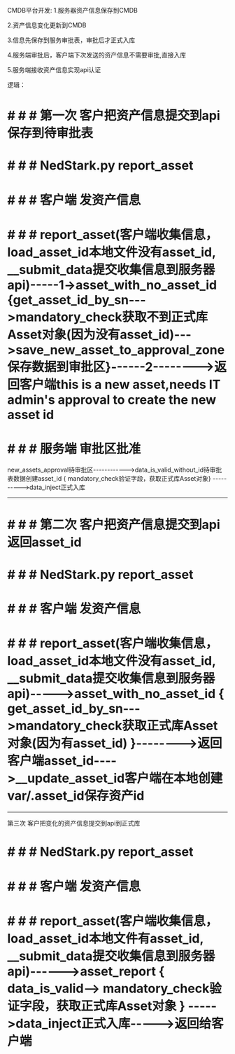 CMDB平台开发:
1.服务器资产信息保存到CMDB

2.资产信息变化更新到CMDB

3.信息先保存到服务审批表，审批后才正式入库

4.服务端审批后，客户端下次发送的资产信息不需要审批,直接入库

5.服务端接收资产信息实现api认证


逻辑：

# # # # 第一次 客户把资产信息提交到api保存到待审批表
# # # # NedStark.py   report_asset
# # # # 客户端 发资产信息
# # # # report_asset(客户端收集信息，load_asset_id本地文件没有asset_id,  __submit_data提交收集信息到服务器api)-----1->asset_with_no_asset_id {get_asset_id_by_sn--->mandatory_check获取不到正式库Asset对象(因为没有asset_id)--->save_new_asset_to_approval_zone保存数据到审批区}------2-------->返回客户端this is a new asset,needs IT admin's approval to create the new asset id
# # # # 服务端 审批区批准
new_assets_approval待审批区------------>data_is_valid_without_id待审批表数据创建asset_id { mandatory_check验证字段，获取正式库Asset对象} ---------->data_inject正式入库


-------------------------------------------------------------------------------------------------------------------------------------

# # # # 第二次 客户把资产信息提交到api返回asset_id
# # # # NedStark.py   report_asset
# # # # 客户端 发资产信息
# # # # report_asset(客户端收集信息，load_asset_id本地文件没有asset_id, __submit_data提交收集信息到服务器api)----->asset_with_no_asset_id { get_asset_id_by_sn--->mandatory_check获取正式库Asset对象(因为有asset_id) }-------->返回客户端asset_id---->__update_asset_id客户端在本地创建var/.asset_id保存资产id

----------------------------------------------------------------------------------------------------------------------------------------

第三次 客户把变化的资产信息提交到api到正式库
# # # # NedStark.py   report_asset
# # # # 客户端 发资产信息
# # # # report_asset(客户端收集信息，load_asset_id本地文件有asset_id, __submit_data提交收集信息到服务器api)------>asset_report { data_is_valid--> mandatory_check验证字段，获取正式库Asset对象 } ----->data_inject正式入库----->返回给客户端
